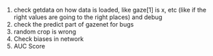 1) check getdata on how data is loaded, like gaze[1] is x, etc (like if the right values are going to the right places) and debug 
2) check the predict part of gazenet for bugs 
3) random crop is wrong
3) Check biases in network
4) AUC Score

